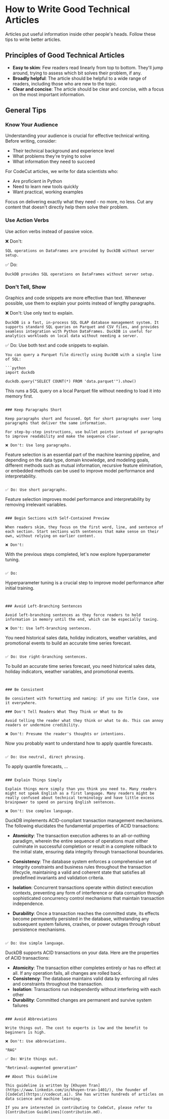 # How to Write Good Technical Articles

Articles put useful information inside other people's heads. Follow these tips to write better articles.

## Principles of Good Technical Articles

- **Easy to skim**: Few readers read linearly from top to bottom. They'll jump around, trying to assess which bit solves their problem, if any.
- **Broadly helpful**: The article should be helpful to a wide range of readers, including those who are new to the topic.
- **Clear and concise**: The article should be clear and concise, with a focus on the most important information.

## General Tips

### Know Your Audience

Understanding your audience is crucial for effective technical writing. Before writing, consider:

- Their technical background and experience level
- What problems they're trying to solve
- What information they need to succeed

For CodeCut articles, we write for data scientists who:

- Are proficient in Python
- Need to learn new tools quickly
- Want practical, working examples

Focus on delivering exactly what they need - no more, no less. Cut any content that doesn't directly help them solve their problem.


### Use Action Verbs

Use action verbs instead of passive voice.

❌ Don't:
```
SQL operations on DataFrames are provided by DuckDB without server setup.
```

✅ Do:
```
DuckDB provides SQL operations on DataFrames without server setup.
```

### Don't Tell, Show

Graphics and code snippets are more effective than text. Whenever possible, use them to explain your points instead of lengthy paragraphs.

❌ Don't: Use only text to explain.

```
DuckDB is a fast, in-process SQL OLAP database management system. It supports standard SQL queries on Parquet and CSV files, and provides seamless integration with Python DataFrames. DuckDB is useful for analytics workloads on local data without needing a server.
```

✅ Do: Use both text and code snippets to explain.

```
You can query a Parquet file directly using DuckDB with a single line of SQL:

```python
import duckdb

duckdb.query("SELECT COUNT(*) FROM 'data.parquet'").show()
```

This runs a SQL query on a local Parquet file without needing to load it into memory first.
```

### Keep Paragraphs Short

Keep paragraphs short and focused. Opt for short paragraphs over long paragraphs that deliver the same information.

For step-by-step instructions, use bullet points instead of paragraphs to improve readability and make the sequence clear.

❌ Don't: Use long paragraphs.
```
Feature selection is an essential part of the machine learning pipeline, and depending on the data type, domain knowledge, and modeling goals, different methods such as mutual information, recursive feature elimination, or embedded methods can be used to improve model performance and interpretability.
```

✅ Do: Use short paragraphs.
```
Feature selection improves model performance and interpretability by removing irrelevant variables.
```

### Begin Sections with Self-Contained Preview

When readers skim, they focus on the first word, line, and sentence of each section. Start sections with sentences that make sense on their own, without relying on earlier content.

❌ Don't:
```
With the previous steps completed, let's now explore hyperparameter tuning.
```

✅ Do:
```
Hyperparameter tuning is a crucial step to improve model performance after initial training.
```


### Avoid Left-Branching Sentences

Avoid left-branching sentences as they force readers to hold information in memory until the end, which can be especially taxing.

❌ Don't: Use left-branching sentences.

```
You need historical sales data, holiday indicators, weather variables, and promotional events to build an accurate time series forecast.
```

✅ Do: Use right-branching sentences.

```
To build an accurate time series forecast, you need historical sales data, holiday indicators, weather variables, and promotional events.
```


### Be Consistent

Be consistent with formatting and naming: if you use Title Case, use it everywhere.

### Don't Tell Readers What They Think or What to Do

Avoid telling the reader what they think or what to do. This can annoy readers or undermine credibility.

❌ Don't: Presume the reader's thoughts or intentions.

```
Now you probably want to understand how to apply quantile forecasts.
```

✅ Do: Use neutral, direct phrasing.

```
To apply quantile forecasts, …
```

### Explain Things Simply

Explain things more simply than you think you need to. Many readers might not speak English as a first language. Many readers might be really confused about technical terminology and have little excess brainpower to spend on parsing English sentences.

❌ Don't: Use complex language.

```
DuckDB implements ACID-compliant transaction management mechanisms. The following elucidates the fundamental properties of ACID transactions:

- **Atomicity**: The transaction execution adheres to an all-or-nothing paradigm, wherein the entire sequence of operations must either culminate in successful completion or result in a complete rollback to the initial state, ensuring data integrity through transactional boundaries.

- **Consistency**: The database system enforces a comprehensive set of integrity constraints and business rules throughout the transaction lifecycle, maintaining a valid and coherent state that satisfies all predefined invariants and validation criteria.

- **Isolation**: Concurrent transactions operate within distinct execution contexts, preventing any form of interference or data corruption through sophisticated concurrency control mechanisms that maintain transaction independence.

- **Durability**: Once a transaction reaches the committed state, its effects become permanently persisted in the database, withstanding any subsequent system failures, crashes, or power outages through robust persistence mechanisms.
```

✅ Do: Use simple language.

```
DuckDB supports ACID transactions on your data. Here are the properties of ACID transactions:

- **Atomicity**: The transaction either completes entirely or has no effect at all. If any operation fails, all changes are rolled back.
- **Consistency**: The database maintains valid data by enforcing all rules and constraints throughout the transaction.
- **Isolation**: Transactions run independently without interfering with each other
- **Durability**: Committed changes are permanent and survive system failures
```

### Avoid Abbreviations

Write things out. The cost to experts is low and the benefit to beginners is high.

❌ Don't: Use abbreviations.

"RAG"

✅ Do: Write things out.

"Retrieval-augmented generation"

## About This Guideline

This guideline is written by [Khuyen Tran](https://www.linkedin.com/in/khuyen-tran-1401/), the founder of [CodeCut](https://codecut.ai). She has written hundreds of articles on data science and machine learning.

If you are interested in contributing to CodeCut, please refer to [Contribution Guidelines](contribution.md).
